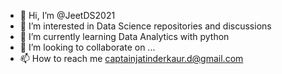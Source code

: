 - 👋 Hi, I’m @JeetDS2021
- 👀 I’m interested in Data Science repositories and discussions
- 🌱 I’m currently learning Data Analytics with python
- 💞️ I’m looking to collaborate on ...
- 📫 How to reach me captainjatinderkaur.d@gmail.com

<!---
JeetDS2021/JeetDS2021 is a ✨ special ✨ repository because its `README.md` (this file) appears on your GitHub profile.
You can click the Preview link to take a look at your changes.
--->
